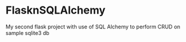 # FlasknSQLAlchemy
My second flask project with use of SQL Alchemy to perform CRUD on sample sqlite3 db
